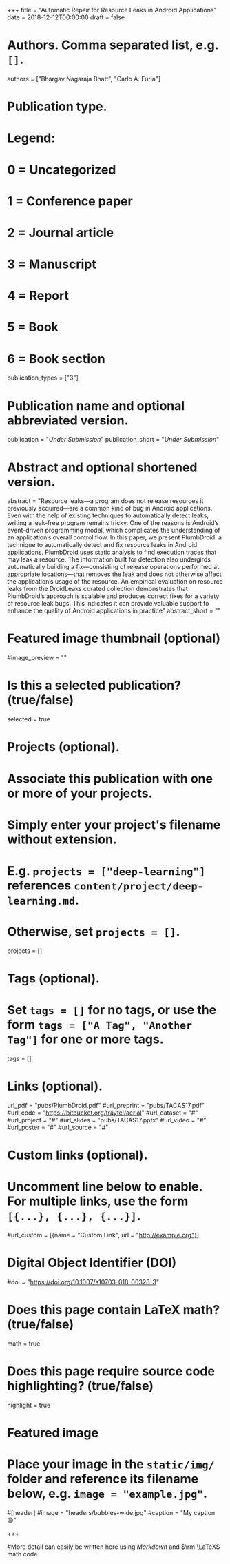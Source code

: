 +++
title = "Automatic Repair for Resource Leaks in Android Applications"
date = 2018-12-12T00:00:00
draft = false

# Authors. Comma separated list, e.g. `[]`.
authors = ["Bhargav Nagaraja Bhatt", "Carlo A. Furia"]

# Publication type.
# Legend:
# 0 = Uncategorized
# 1 = Conference paper
# 2 = Journal article
# 3 = Manuscript
# 4 = Report
# 5 = Book
# 6 = Book section
publication_types = ["3"]

# Publication name and optional abbreviated version.
publication = "*Under Submission*"
publication_short = "*Under Submission*"
# Abstract and optional shortened version.

abstract = "Resource leaks—a program does not release resources it previously acquired—are a common kind of bug in Android applications. Even with the help of existing techniques to automatically detect leaks, writing a leak-free program remains tricky. One of the reasons is Android’s event-driven programming model, which complicates the understanding of an application’s overall control flow. In this paper, we present PlumbDroid: a technique to automatically detect and fix resource leaks in Android applications. PlumbDroid uses static analysis to find execution traces that may leak a resource. The information built for detection also undergirds automatically building a fix—consisting of release operations performed at appropriate locations—that removes the leak and does not otherwise affect the application’s usage of the resource. An empirical evaluation on resource leaks from the DroidLeaks curated collection demonstrates that PlumbDroid’s approach is scalable and produces correct fixes for a variety of resource leak bugs. This indicates it can provide valuable support to enhance the quality of Android applications in practice"
abstract_short = ""

# Featured image thumbnail (optional)
#image_preview = ""

# Is this a selected publication? (true/false)
selected = true

# Projects (optional).
#   Associate this publication with one or more of your projects.
#   Simply enter your project's filename without extension.
#   E.g. `projects = ["deep-learning"]` references `content/project/deep-learning.md`.
#   Otherwise, set `projects = []`.
projects = []

# Tags (optional).
#   Set `tags = []` for no tags, or use the form `tags = ["A Tag", "Another Tag"]` for one or more tags.
tags = []

# Links (optional).
url_pdf = "pubs/PlumbDroid.pdf"
#url_preprint = "pubs/TACAS17.pdf"
#url_code = "https://bitbucket.org/traytel/aerial"
#url_dataset = "#"
#url_project = "#"
#url_slides = "pubs/TACAS17.pptx"
#url_video = "#"
#url_poster = "#"
#url_source = "#"

# Custom links (optional).
#   Uncomment line below to enable. For multiple links, use the form `[{...}, {...}, {...}]`.
#url_custom = [{name = "Custom Link", url = "http://example.org"}]

# Digital Object Identifier (DOI)
#doi = "https://doi.org/10.1007/s10703-018-00328-3"

# Does this page contain LaTeX math? (true/false)
math = true

# Does this page require source code highlighting? (true/false)
highlight = true

# Featured image
# Place your image in the `static/img/` folder and reference its filename below, e.g. `image = "example.jpg"`.
#[header]
#image = "headers/bubbles-wide.jpg"
#caption = "My caption :smile:"

+++

#More detail can easily be written here using *Markdown* and $\rm \LaTeX$ math code.
